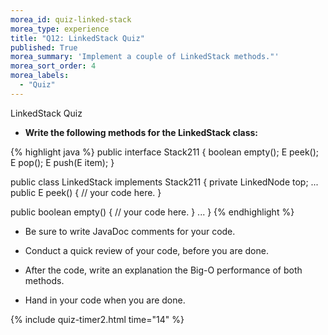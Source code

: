 ```yaml
---
morea_id: quiz-linked-stack
morea_type: experience
title: "Q12: LinkedStack Quiz"
published: True
morea_summary: 'Implement a couple of LinkedStack methods."'
morea_sort_order: 4
morea_labels: 
  - "Quiz"
---
```


LinkedStack Quiz


* **Write the following methods for the LinkedStack class:**

{% highlight java %}
public interface Stack211<E> {
  boolean empty();
  E peek();
  E pop();
  E push(E item);
}

public class LinkedStack<E> implements Stack211<E> {
  private LinkedNode<E> top;
  ...
  public E peek() {
    // your code here.
  }

  public boolean empty() {
    // your code here.
  }
  ...
}
{% endhighlight %}

  * Be sure to write JavaDoc comments for your code.

* Conduct a quick review of your code, before you are done.

* After the code, write an explanation the Big-O performance of both methods.

* Hand in your code when you are done.

{% include quiz-timer2.html time="14" %}
